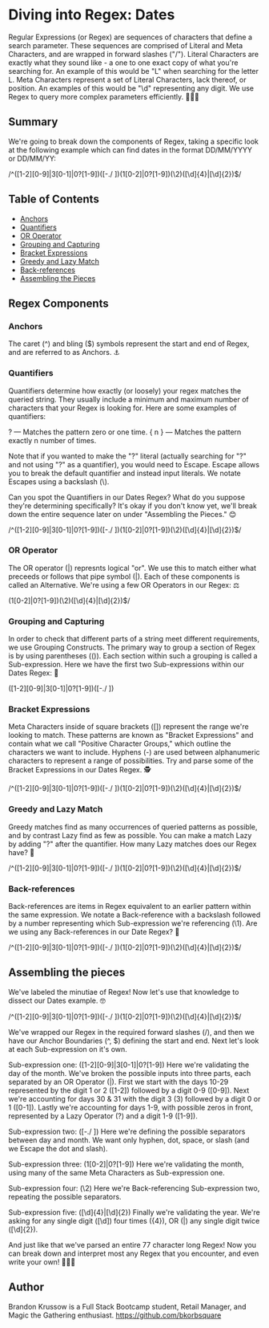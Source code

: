 # Diving into Regex: Dates

Regular Expressions (or Regex) are sequences of characters that define a search parameter. These sequences are comprised of Literal and Meta Characters, and are wrapped in forward slashes ("/"). Literal Characters are exactly what they sound like - a one to one exact copy of what you're searching for. An example of this would be "L" when searching for the letter L. Meta Characters represent a set of Literal Characters, lack thereof, or position. An examples of this would be "\d" representing any digit. We use Regex to query more complex parameters efficiently. :muscle::muscle::muscle:

## Summary

We're going to break down the components of Regex, taking a specific look at the following example which can find dates in the format DD/MM/YYYY or DD/MM/YY:

/^([1-2][0-9]|3[0-1]|0?[1-9])([-\.\/ ])(1[0-2]|0?[1-9])(\2)([\d]{4}|[\d]{2})$/

## Table of Contents

- [Anchors](#anchors)
- [Quantifiers](#quantifiers)
- [OR Operator](#or-operator)
- [Grouping and Capturing](#grouping-and-capturing)
- [Bracket Expressions](#bracket-expressions)
- [Greedy and Lazy Match](#greedy-and-lazy-match)
- [Back-references](#back-references)
- [Assembling the Pieces](#assembling-the-pieces)

## Regex Components

### Anchors

The caret (^) and bling ($) symbols represent the start and end of Regex, and are referred to as Anchors. :anchor:

### Quantifiers

Quantifiers determine how exactly (or loosely) your regex matches the queried string. They usually include a minimum and maximum number of characters that your Regex is looking for. Here are some examples of quantifiers:

? — Matches the pattern zero or one time.
{ n } — Matches the pattern exactly n number of times.

Note that if you wanted to make the "?" literal (actually searching for "?" and not using "?" as a quantifier), you would need to Escape. Escape allows you to break the default quantifier and instead input literals. We notate Escapes using a backslash (\\).

Can you spot the Quantifiers in our Dates Regex? What do you suppose they're determining specifically? It's okay if you don't know yet, we'll break down the entire sequence later on under "Assembling the Pieces." :blush:

/^([1-2][0-9]|3[0-1]|0?[1-9])([-\.\/ ])(1[0-2]|0?[1-9])(\2)([\d]{4}|[\d]{2})$/

### OR Operator

The OR operator (|) represnts logical "or". We use this to match either what preceeds or follows that pipe symbol (|). Each of these components is called an Alternative. We're using a few OR Operators in our Regex: :balance_scale:

(1[0-2]|0?[1-9])(\2)([\d]{4}|[\d]{2})$/

### Grouping and Capturing

In order to check that different parts of a string meet different requirements, we use Grouping Constructs. The primary way to group a section of Regex is by using parentheses (()). Each section within such a grouping is called a Sub-expression. Here we have the first two Sub-expressions within our Dates Regex: :busts_in_silhouette:

([1-2][0-9]|3[0-1]|0?[1-9])([-\.\/ ]) 

### Bracket Expressions

Meta Characters inside of square brackets ([]) represent the range we're looking to match. These patterns are known as "Bracket Expressions" and contain what we call "Positive Character Groups," which outline the characters we want to include. Hyphens (-) are used between alphanumeric characters to represent a range of possibilities. Try and parse some of the Bracket Expressions in our Dates Regex. :detective:

/^([1-2][0-9]|3[0-1]|0?[1-9])([-\.\/ ])(1[0-2]|0?[1-9])(\2)([\d]{4}|[\d]{2})$/

### Greedy and Lazy Match

Greedy matches find as many occurrences of queried patterns as possible, and by contrast Lazy find as few as possible. You can make a match Lazy by adding "?" after the quantifier. How many Lazy matches does our Regex have? :thinking:

/^([1-2][0-9]|3[0-1]|0?[1-9])([-\.\/ ])(1[0-2]|0?[1-9])(\2)([\d]{4}|[\d]{2})$/

### Back-references

Back-references are items in Regex equivalent to an earlier pattern within the same expression. We notate a Back-reference with a backslash followed by a number representing which Sub-expression we're referencing (\\1). Are we using any Back-references in our Date Regex? :eyes:

/^([1-2][0-9]|3[0-1]|0?[1-9])([-\.\/ ])(1[0-2]|0?[1-9])(\2)([\d]{4}|[\d]{2})$/ 

## Assembling the pieces

We've labeled the minutiae of Regex! Now let's use that knowledge to dissect our Dates example. :nerd_face:

/^([1-2][0-9]|3[0-1]|0?[1-9])([-\.\/ ])(1[0-2]|0?[1-9])(\2)([\d]{4}|[\d]{2})$/

We've wrapped our Regex in the required forward slashes (/), and then we have our Anchor Boundaries (^, $) defining the start and end. Next let's look at each Sub-expression on it's own. 

Sub-expression one: ([1-2][0-9]|3[0-1]|0?[1-9])
    Here we're validating the day of the month. We've broken the possible inputs into three parts, each separated by an OR Operator (|). First we start with the days 10-29 represented by the digit 1 or 2 ([1-2]) followed by a digit 0-9 ([0-9]). Next we're accounting for days 30 & 31 with the digit 3 (3) followed by a digit 0 or 1 ([0-1]). Lastly we're accounting for days 1-9, with possible zeros in front, represented by a Lazy Operator (?) and a digit 1-9 ([1-9]).

Sub-expression two: ([-\.\/ ])
    Here we're defining the possible separators between day and month. We want only hyphen, dot, space, or slash (and we Escape the dot and slash). 

Sub-expression three: (1[0-2]|0?[1-9])
    Here we're validating the month, using many of the same Meta Characters as Sub-expression one. 

Sub-expression four: (\2)
    Here we're Back-referencing Sub-expression two, repeating the possible separators. 
    
Sub-expression five: ([\d]{4}|[\d]{2})
    Finally we're validating the year. We're asking for any single digit ([\d]) four times ({4}), OR (|) any single digit twice ([\d]{2}). 

And just like that we've parsed an entire 77 character long Regex! Now you can break down and interpret most any Regex that you encounter, and even write your own! :100::100::100:

## Author

Brandon Krussow is a Full Stack Bootcamp student, Retail Manager, and Magic the Gathering enthusiast. https://github.com/bkorbsquare
